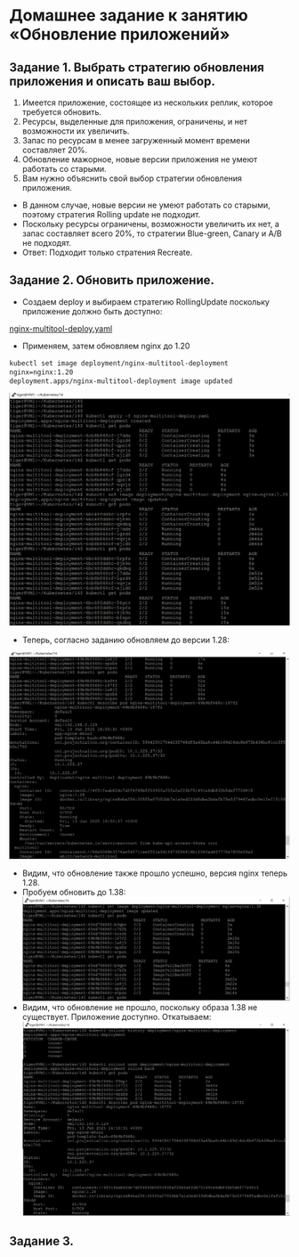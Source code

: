 # Домашнее задание к занятию «Обновление приложений»

## Задание 1. Выбрать стратегию обновления приложения и описать ваш выбор.

1. Имеется приложение, состоящее из нескольких реплик, которое требуется обновить.
2. Ресурсы, выделенные для приложения, ограничены, и нет возможности их увеличить.
3. Запас по ресурсам в менее загруженный момент времени составляет 20%.
4. Обновление мажорное, новые версии приложения не умеют работать со старыми.
5. Вам нужно объяснить свой выбор стратегии обновления приложения.

* В данном случае, новые версии не умеют работать со старыми, поэтому стратегия Rolling update не подходит.
* Поскольку ресурсы ограничены, возможности увеличить их нет, а запас составляет всего 20%, то стратегии Blue-green,
  Canary и A/B не подходят.
* Ответ: Подходит только стратения Recreate.

## Задание 2. Обновить приложение.

* Создаем deploy и выбираем стратегию RollingUpdate поскольку приложение должно быть доступно:

[nginx-multitool-deploy.yaml](https://github.com/A-Tagir/kubernetes/blob/main/14/nginx-multitool-deploy.yaml)

* Применяем, затем обновляем nginx до 1.20
```
kubectl set image deployment/nginx-multitool-deployment nginx=nginx:1.20
deployment.apps/nginx-multitool-deployment image updated
```
![apply_update_ok](https://github.com/A-Tagir/kubernetes/blob/main/14/Kubernetes14_update_ok.png)

* Теперь, согласно заданию обновляем до версии 1.28:

![1.28_ok](https://github.com/A-Tagir/kubernetes/blob/main/14/Kubernetes14_1-28update_ok.png)

* Видим, что обновление также прошло успешно, версия nginx теперь 1.28.
* Пробуем обновить до 1.38:
![1.38-failed](https://github.com/A-Tagir/kubernetes/blob/main/14/Kubernetes14_1-38update_failed.png)
* Видим, что обновление не прошло, поскольку образа 1.38 не существует. Приложение доступно. Откатываем:
![rollout_ok](https://github.com/A-Tagir/kubernetes/blob/main/14/Kubernetes14_1-38-rollout_ok.png)

## Задание 3.

